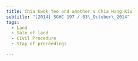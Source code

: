 ```yaml
---
title: Chia Kwok Yeo and another v Chia Hang Kiu 
subtitle: "[2014] SGHC 197 / 03\_October\_2014"
tags:
  - Land
  - Sale of land
  - Civil Procedure
  - Stay of proceedings

---
```


